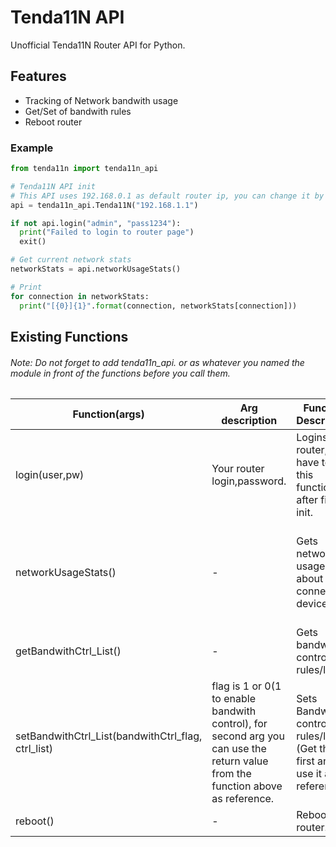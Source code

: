 # Tenda11N API
Unofficial Tenda11N Router API for Python.

## Features
- Tracking of Network bandwith usage
- Get/Set of bandwith rules
- Reboot router

### Example
```python
from tenda11n import tenda11n_api

# Tenda11N API init
# This API uses 192.168.0.1 as default router ip, you can change it by Tenda11N("192.168.X.X")
api = tenda11n_api.Tenda11N("192.168.1.1") 

if not api.login("admin", "pass1234"):
  print("Failed to login to router page")
  exit()

# Get current network stats
networkStats = api.networkUsageStats()

# Print 
for connection in networkStats:
  print("[{0}]{1}".format(connection, networkStats[connection]))
```

## Existing Functions
###### Note: Do not forget to add tenda11n_api. or as whatever you named the module in front of the functions before you call them.

| Function(args)                                     | Arg description                                                                                                                 | Function Description                                                           | Return value                                                     |
|----------------------------------------------------|---------------------------------------------------------------------------------------------------------------------------------|--------------------------------------------------------------------------------|------------------------------------------------------------------|
| login(user,pw)                                     | Your router login,password.                                                                                                     | Logins to router, you have to call this function after first init.             | returns False on fail otherwise True                             |
| networkUsageStats()                                |                                                                -                                                                | Gets network usage stats about every connected device.                         | returns a dict with every ip as key. Returns empty dict on fail. |
| getBandwithCtrl_List()                             |                                                                -                                                                | Gets bandwith control rules/list.                                              | Returns a array of rules.                                        |
| setBandwithCtrl_List(bandwithCtrl_flag, ctrl_list) | flag is 1 or 0(1 to enable bandwith control), for second arg you can use the return value from the function above as reference. | Sets Bandwith control rules/list. (Get the list first and use it as reference) | Returns a array of new rules.                                    |
| reboot()                                           |                                                                -                                                                | Reboots the router.                                                            | Returns nothing.                                                 |

